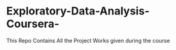 # Exploratory-Data-Analysis-Coursera-
This Repo Contains All the Project Works given during the course
